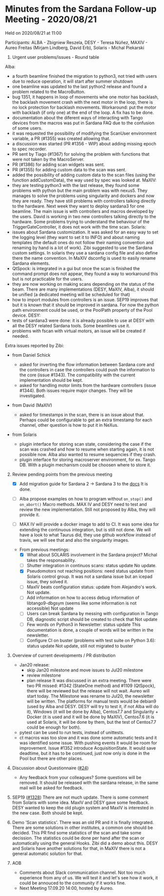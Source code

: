 # Minutes from the Sardana Follow-up Meeting - 2020/08/21

Held on 2020/08/21 at 11:00

Participants: ALBA - Zbigniew Reszela, DESY - Teresa Núñez, MAXIV - Aureo Freitas (Mirjam Lindberg, David Erb), Solaris - Michal Piekarski 

1. Urgent user problems/issues - Round table

Alba:
- a fourth beamline finished the migration to python3, not tried with users
  due to reduce operation, it will start after summer shutdown
- one beamline was updated to the last python2 release and found a problem
  related to the MacroButton.
- bug 1351, it happens in loop of movements whe one motor has backlash, the
  backlash movement crash with the next motor in the loop, there is
  no lock protection for backlash movements. Workaround: put the motor
  with backlash (if only one) at the end of the loop. A fix has to be done.
- documentation about the diferent ways of interacting with Tango devices from
  the macros was put in Sardana FAQ due to the confusion of some users.
- it was requested the possibility of modifying the ScanUser environment
  variable, a PR (#1355) was created allowing that.
- a discussion was started (PR #1356 - WIP) about adding missing epoch to
  spec recorder.
- PR sent by Tiago (#1367) for solving the problem with functions that
  were not taken by the MacroServer.
- PR (#1386) for adding scan widgets was sent.
- PR (#1355) for adding custom data to the scan was sent.
- added the possibility of adding custom data to the scan files (using
  the function addCustomData), the way used by spec was looked at.
MaXIV:
- they are testing python3 with the last release, they found some problems with
  python but the main problem was with nexus5. They manages to solve the
  problems using singularity and dockers and now they are ready. They have
  still problems with controllers talking directly to the hardware.
  Next week they want to deploy sardana3 for one beamline.
  The main issue is with controllers and macros developed by the users.
  David is working in two new controllers talking directly to the
  hardware. Some problems trying to understand the behaviour of the
  TriggerGateController, it does not work with the time scan.
Solaris:
- issues about Sardana customization. It was asked for an easy way to set
  the logging level (they want to set it to INFO) and about naming templates
  (the default ones do not follow their naming convention and renaming by hand
  is a lot of work). Zibi suggested to use the Sardana custom
  settings. In solaris they use a sardana config file and also define there
  the name convention. In MaXIV dsconfig is used to easily rename Sardana elements. 
- QtSpock: is integrated in a gui but once the scan is finished the command
  prompt does not appear, they found a way to workaround this but is not
  practicable for the users.
- they are now working on making scans depending on the status of the beam.
  There are many implementations (DESY, MaXIV, Alba), it should be unified
  (a dedicated meeting will be scheduled for that)
- how to import modules from controllers is an issue. SEP19 improves
  that but it is known that it should be improved in sardana. For now the
  python path environment could be used, or the PoolPath property of the Pool
  device.
DESY:
- tests of sardana3 were done: it is already possible to use at DESY with
  all the DESY related Sardana tools. Some beamlines use it.
- problems with fscan with virtual motors, an issue will be created if needed.

Extra issues reported by Zibi:
  - from Daniel Schick
    * asked for inverting the flow information between Sardana core and the
    controllers in case the controllers could push the information to the
    core (issue #1343). The compatibility with the current implementation
    should be kept.
    * asked for handling motor limits from the hardware controllers
    (issue #1344).
    Both issues require major changes. They will be investigated.
  - from David (MaXIV)
    * asked for timestamps in the scan, there is an issue about that. Perhaps
    could be configurable to get an extra timestamp for each channel, other
    question is how to put it in NeXus.

  - from Solaris
    * plugin interface for storing scan state, considering the case if the
    scan was crashed and how to resume when starting again, it is not possible
    now. Alba also wanted to resume sequencies if they crash.
    - plugin interface for storing macroserver environment, for ex. Tango
    DB. With a plugin mechanism could be choosen where to store it.


2. Review pending points from the previous meeting
    - [x] Add migration guide for Sardana 2 -> Sardana 3 to
          the [docs](https://sardana-controls.org/devel/guide_migration/index.html)
	  It is done. 
 
    - [ ] Alba propose examples on how to program without `on_stop()` and `on_abort()` Macro methods.
          MAX IV and DESY need to test and review the new implementation.
	  Still not proposed by Alba, they will provide it.

    - [ ] MAX IV will provide a docker image to add to CI.
          It was some idea for extending the continuous integration, but is
	  still not done. We will have a look to what Taurus did, they use
	  github workflow instead of travis, we will see that and also
	  the singularity images.

    - From previous meetings:
        - [x] What about SOLARIS involvement in the Sardana project?
	      Michal takes the responsability.
        - [ ] Shutter integration in continuos scans: status update
	      No update.
        - [x] Pseudomotors not reaching positions: need status update from Solaris control group.
	  It was not a sardana issue but an icepad issue, they solved it.
        - [ ] MaxIV beats configuration status: update from  Alejandro's work.
	  Not update.
        - [ ] Add information on how to access debug information of libtango9-dbgsym (seems like some information is not accessible)
	  Not update
        - [ ] Users can break Sardana by messing with configuration in Tango DB, diagnostic script should be created to check that
	  Not update
        - [ ] Few words on Python3 in Newsletter: status update
	  This documentation is done, a couple of words will be written in
	  the newsletter.
        - [ ] Configure CI on buster (problems with test suite on Python 3.6): status update
	  Not update, still not migrated to buster
3. Overview of current developments / PR distribution 
    * Jan20 release:
        - skip Jan20 milestone and move issues to Jul20 milestone
        - review milestone
        - plan release
	 It was discussed in an extra meeting. There were two PR missed:
	 #1342 (StateOne method) and #1109 (QtSpock), there will be reviewed
	 but the release will not wait.
	 Aureo will start today. The Milestone was rename to Jul20,
	 the newsletter will be written.
	 The platforms for manual tests would be debian9 (used by Alba
	 and DESY. DESY will try to test it, if not Alba will do it),
	 Windows (it will be done by Alba), Centos7.7 and Singularity + Docker
	 (it is used and it will be done by MaXIV), Centos7.6 (it is used
	 at Solaris, it will be done by them, but the test of Centos7.7 could
	 be enough for both).
    * pytest can be used to run tests, instead of unittests.
    * ct macros was too slow and it was done some automatic tests and it
      was identified some issue. With pushing events it would be room for
      improvement. Issue #1352 introduce AcquisitionState. It would save
      deadtime, but it has to be continued, just now only is done in the
      Pool but there are other places.
      
4. Discussion about Questionnaire ([#24](https://github.com/sardana-org/sardana-followup/issues/24))
    - Any feedback from your colleagues?
   Some questions will be removed. It should be released with the sardana
   release, in the same mail will be asked for feedback.
   
5. SEP19 ([#1328](https://github.com/sardana-org/sardana/pull/1328))
   There are not much update. There is some comment from Solaris with some
   idea. MaxIV and DESY gave some feedback. DESY wanted to keep the old
   plugin system and MaxIV is interested in the new case. Both should be
   kept.
 
6. Demo 'Scan statistics'.
   There was an old PR and it is finally integrated. There are some solutions
   in other institutes, a common one should be decided.
   This PR find some statistics of the scan and take some decission.
   The statistics could be done per hand after the scan or automatically
   using the general Hooks.
   Zibi did a demo about this.
   DESY and Solaris have another solutions for that, in MaXIV there is not
   a general automatic solution for that.
   
7. AOB
   - Comments about Slack communication channel. Not too much experience from
   any of us. We will test it and let's see how it work, it could be annouced
   to the community if it works fine.
   - Next Meeting 17.09.20 14:00, hosted by Aureo.
